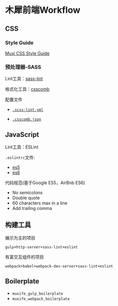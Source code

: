 # 木犀前端Workflow

## CSS

### Style Guide

[Muxi CSS Style Guide](https://github.com/Muxi-Studio/muxife-conf/blob/master/cssconf/README.md)

### 预处理器-SASS

Lint工具：[sass-lint](https://github.com/sasstools/sass-lint)

格式化工具：[csscomb](https://github.com/csscomb/csscomb.js)

配置文件

+ [`.scss-lint.yml`](https://github.com/Muxi-Studio/muxife-conf/blob/master/cssconf/.sass-lint.yml)

+ [`.csscomb.json`](https://github.com/Muxi-Studio/muxife-conf/blob/master/cssconf/.csscomb.json)



## JavaScript

Lint工具：ESLint

`.eslintrc`文件:

+ [es5](https://github.com/Muxi-Studio/muxife-conf/blob/master/jsconf/eslint-es5/.eslintrc.js)
+ [es6](https://github.com/Muxi-Studio/muxife-conf/blob/master/jsconf/eslint-es6/.eslintrc.js)


代码规范(基于Google ES5，AirBnb ES6)

+ No semicolons
+ Double quote
+ 60 characters max in a line
+ Add trailing comma

## 构建工具

展示为主的项目

`gulp+http-server+sass-lint+eslint`

有富交互组件的项目

`webpack+babel+webpack-dev-server+sass-lint+eslint`

## Boilerplate

+ `muxife_gulp_boilerplate`
+ `muxife_webpack_boilerplate`